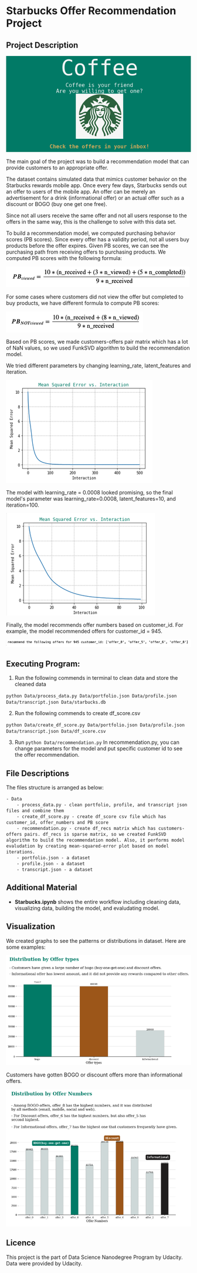 # Starbucks Offer Recommendation Project

## Project Description

![intro](/images/intro.png)


The main goal of the project was to build a recommendation model that can provide customers to an appropriate offer. 

The dataset contains simulated data that mimics customer behavior on the Starbucks rewards mobile app. Once every few days, Starbucks sends out an offer to users of the mobile app. An offer can be merely an advertisement for a drink (informational offer) or an actual offer such as a discount or BOGO (buy one get one free). 

Since not all users receive the same offer and not all users response to the offers in the same way, this is the challenge to solve with this data set. 

To build a recommendation model, we computed purchasing behavior scores (PB scores). Since every offer has a validity period, not all users buy products before the offer expires. Given PB scores, we can see the purchasing path from receiving offers to purchasing products. We computed PB scores with the following formula:


![PB_score_viewd](/images/PB_viewed.png)

For some cases where customers did not view the offer but completed to buy products, we have different formula to compute PB scores:

![PB_score_not_viewed](/images/PB_notviewed.png)


Based on PB scores, we made customers-offers pair matrix which has a lot of NaN values, so we used FunkSVD algorithm to build the recommendation model. 

We tried different parameters by changing learning_rate, latent_features and iteration. 

![learning_rate_graph](/images/learning_rate.png)

The model with learning_rate = 0.0008 looked promising, so the final model's parameter was learning_rate=0.0008, latent_features=10, and iteration=100. 

![last_model](/images/last_model.png)


Finally, the model recommends offer numbers based on customer_id. For example, the model recommended offers for customer_id = 945. 

![recommend](/images/recommend.png)


## Executing Program:
1. Run the following commends in terminal to clean data and store the cleaned data

`python Data/process_data.py Data/portfolio.json Data/profile.json Data/transcript.json Data/starbucks.db`


2. Run the following commends to create df_score.csv

`python Data/create_df_score.py Data/portfolio.json Data/profile.json Data/transcript.json Data/df_score.csv`

3. Run `python Data/recommendation.py`
In recommendation.py, you can change parameters for the model and put specific customer id to see the offer recommendation. 


## File Descriptions
The files structure is arranged as below:

    - Data
        - process_data.py - clean portfolio, profile, and transcript json files and combine them
        - create_df_score.py - create df_score csv file which has customer_id, offer_numbers and PB score
        - recommendation.py - create df_recs matrix which has customers-offers pairs. df_recs is sparse matrix, so we created FunkSVD algorithm to build the recommendation model. Also, it performs model evaludation by creating mean-squared-error plot based on model iterations. 
        - portfolio.json - a dataset
        - profile.json - a dataset
        - transcript.json - a dataset


## Additional Material
- **Starbucks.ipynb** shows the entire workflow including cleaning data, visualizing data, building the model, and evaludating model. 



## Visualization
We created graphs to see the patterns or distributions in dataset. Here are some examples:

![graph1](/images/d_offer_types.png)

Customers have gotten BOGO or discount offers more than informational offers.


![graph2](/images/d_offer_numbers.png)




## Licence
This project is the part of Data Science Nanodegree Program by Udacity. Data were provided by Udacity.